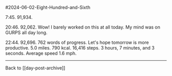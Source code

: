 #2024-06-02-Eight-Hundred-and-Sixth

7:45.  91,934.

20:46.  92,062.  Wow!  I barely worked on this at all today.  My mind was on GURPS all day long.

22:44.  92,696.  762 words of progress.  Let's hope tomorrow is more productive.  5.0 miles.  790 kcal.  16,416 steps.  3 hours, 7 minutes, and 3 seconds.  Average speed 1.6 mph.

---
Back to [[day-post-archive]]